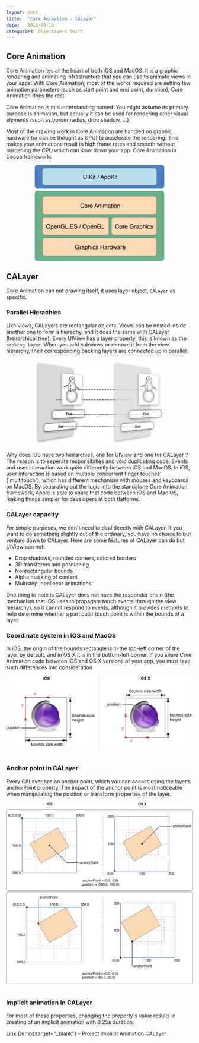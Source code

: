 ```yaml
---
layout: post
title:  "Core Animation - CALayer"
date:   2015-08-10
categories: Objective-C Swift
---
```

## Core Animation
Core Animation lies at the heart of both iOS and MacOS. It is a graphic rendering and animating infrastructure that you can use to animate views in your apps. With Core Animation, most of the works required are setting few animation parameters (such as start point and end point, duration), Core Animation does the rest.

Core Animation is misunderstanding named. You might assume its primary purpose is animation, but actually it can be used for rendering other visual elements (such as border radius, drop shadow, ...).

Most of the drawing work in Core Animation are handled on graphic hardware (or can be thought as GPU) to accelerate the rendering. This makes your animations result in high frame rates and smooth without burdening the CPU which can slow down your app. Core Animation in Cocoa framework:

<center><img style="display:block" width="350" src="/images/posts/ca_architecture.png" /></center>
<!--more-->

## CALayer
Core Animation can not drawing itself, it uses layer object, `CALayer` as specific.

### Parallel Hierachies
Like views, CALayers are rectangular objects. Views can be nested inside another one to form a hierachy, and it does the same with CALayer (heirarchical tree). Every UIView has a layer property, this is known as the `backing layer`. When you add subviews or remove it from the view hierarchy, their corresponding backing layers are connected up in parallel:

<center><img style="display:block" width="350" src="/images/posts/parallel_heirarchy.png" /></center>  
<br />
Why does iOS have two heirarchies, one for UIView and one for CALayer ? The reason is to seperate responsibities and void duplicating code. Events and user interaction work quite differently between iOS and MacOS. In iOS, user interaction is based on multiple concurrent finger touches (`multitouch`), which has different mechanism with mouses and keyboards on MacOS. By separating out the logic into the standalone Core Animation framework, Apple is able to share that code between iOS and Mac OS, making things simpler for developers at both flatforms.

### CALayer capacity
For simple purposes, we don't need to deal directly with CALayer. If you want to do something slightly out of the ordinary, you have no choice to but venture down to CALayer. Here are some features of CALayer can do but UIView can not:  

- Drop shadows, rounded corners, colored borders  
- 3D transforms and positioning  
- Nonrectangular bounds  
- Alpha masking of content  
- Multistep, nonlinear animations  

One thing to note is CALayer does not have the responder chain (the mechanism that iOS uses to propagate touch events through the view hierarchy), so it cannot respond to events, although it provides methods to help determine whether a particular touch point is within the bounds of a layer.

### Coordinate system in iOS and MacOS
In iOS, the origin of the bounds rectangle is in the top-left corner of the layer by default, and in OS X it is in the bottom-left corner. If you share Core Animation code between iOS and OS X versions of your app, you must take such differences into consideration

<center><img style="display:block" width="600" src="/images/posts/coordinate_system.png" /></center>  
<br />

### Anchor point in CALayer
Every CALayer has an anchor point, which you can access using the layer’s anchorPoint property. The impact of the anchor point is most noticeable when manipulating the position or transform properties of the layer.

<center><img style="display:block" width="600" src="/images/posts/anchorpoint_position.png" /></center>
<br />

### Implicit animation in CALayer
For most of these properties, changing the property's value results in creating of an implicit animation with 0.25s duration.  

[Link Demo](https://github.com/viettranx/Core-Animation-Demos){:target="_blank"} - Project Implicit Animation CALayer

